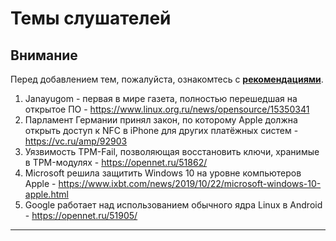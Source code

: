 # Темы слушателей
## Внимание
Перед добавлением тем, пожалуйста, ознакомтесь с **[рекомендациями](Recommendations_for_the_proposed_topics.md)**.

1. Janayugom - первая в мире газета, полностью перешедшая на открытое ПО - https://www.linux.org.ru/news/opensource/15350341
1. Парламент Германии принял закон, по которому Apple должна открыть доступ к NFC в iPhone для других платёжных систем - https://vc.ru/amp/92903
1. Уязвимость TPM-Fail, позволяющая восстановить ключи, хранимые в TPM-модулях - https://opennet.ru/51862/
1. Microsoft решила защитить Windows 10 на уровне компьютеров Apple - https://www.ixbt.com/news/2019/10/22/microsoft-windows-10-apple.html
1. Google работает над использованием обычного ядра Linux в Android - https://opennet.ru/51905/

---
